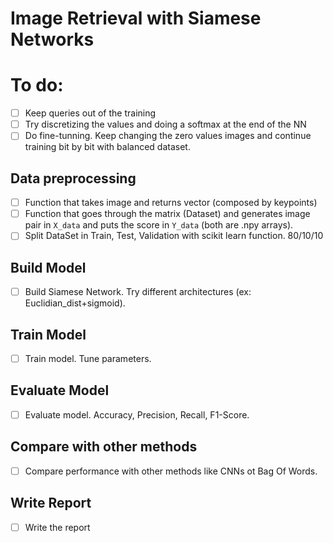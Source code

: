 # Image Retrieval with Siamese Networks

# To do:
- [ ] Keep queries out of the training
- [ ] Try discretizing the values and doing a softmax at the end of the NN
- [ ] Do fine-tunning. Keep changing the zero values images and continue training bit by bit with balanced dataset.
## Data preprocessing
- [ ] Function that takes image and returns vector (composed by keypoints)
- [ ] Function that goes through the matrix (Dataset) and generates image pair in `X_data` and puts the score in `Y_data` (both are .npy arrays).
- [ ] Split DataSet in Train, Test, Validation with scikit learn function. 80/10/10
## Build Model
- [ ] Build Siamese Network. Try different architectures (ex: Euclidian_dist+sigmoid).
## Train Model
- [ ] Train model. Tune parameters.
## Evaluate Model
- [ ] Evaluate model. Accuracy, Precision, Recall, F1-Score.
## Compare with other methods
- [ ] Compare performance with other methods like CNNs ot Bag Of Words.
## Write Report
- [ ] Write the report
